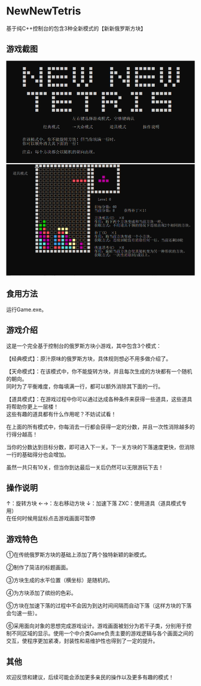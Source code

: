 # NewNewTetris
基于纯C++控制台的包含3种全新模式的【新新俄罗斯方块】

## 游戏截图
![标题画面](https://github.com/klkkkkk/NewNewTetris/raw/master/resource/标题画面.png)
![游戏截图](https://github.com/klkkkkk/NewNewTetris/raw/master/resource/游戏截图.png)

## 食用方法
运行Game.exe。

## 游戏介绍
这是一个完全基于控制台的俄罗斯方块小游戏，其中包含3个模式： <br />

【经典模式】：原汁原味的俄罗斯方块，具体规则想必不用多做介绍了。<br />

【天命模式】：在该模式中，你不能旋转方块，并且每次生成的方块都有一个随机的朝向。<br />
同时为了平衡难度，你每填满一行，都可以额外消除其下面的一行。<br />

【道具模式】：在游戏过程中你可以通过达成各种条件来获得一些道具，这些道具将帮助你更上一层楼！<br />
这些有趣的道具都有什么作用呢？不妨试试看！<br />

在上面的所有模式中，你每消去一行都会获得一定的分数，并且一次性消除越多的行得分越高！<br />

当你的分数达到目标分数，即可进入下一关。下一关方块的下落速度更快，但消除一行的基础得分也会增加。<br />

虽然一共只有10关，但当你到达最后一关后仍然可以无限游玩下去！<br />

## 操作说明
↑：旋转方块 ←→：左右移动方块 ↓：加速下落 ZXC：使用道具（道具模式专用）<br />
在任何时候用鼠标点击游戏画面可暂停<br />

## 游戏特色

①在传统俄罗斯方块的基础上添加了两个独特新颖的新模式。<br />

②制作了简洁的标题画面。<br />

③方块生成的水平位置（横坐标）是随机的。<br />

④为方块添加了缤纷的色彩。<br />

⑤方块在加速下落的过程中不会因为到达时间间隔而自动下落（这样方块的下落会匀速一些）。<br />

⑥采用面向对象的思想完成游戏设计。游戏画面被划分为若干子类，分别用于控制不同区域的显示。使用一个中介类Game负责主要的游戏逻辑与各个画面之间的交互，使程序更加紧凑，封装性和易维护性也得到了一定的提升。

## 其他
欢迎反馈和建议，后续可能会添加更多亲民的操作以及更多有趣的模式！
